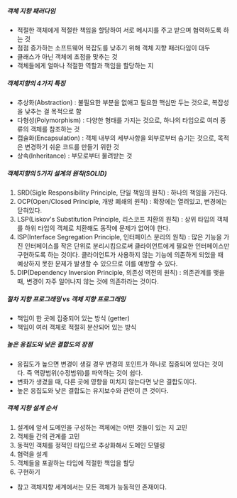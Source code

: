 ##### 객체 지향 패러다임

- 적절한 객체에게 적절한 책임을 할당하여 서로 메시지를 주고 받으며 협력하도록 하는 것
- 점점 증가하는 소프트웨어 복잡도를 낮추기 위해 객체 지향 패러다임이 대두
- 클래스가 아닌 객체에 초점을 맞추는 것
- 객체들에게 얼마나 적절한 역할과 책임을 할당하는 지

##### 객체지향의 4가지 특징

- 추상화(Abstraction) : 불필요한 부분을 없애고 필요한 핵심만 두는 것으로, 복잡성을 낮추는 걸 목적으로 함
- 다형성(Polymorphism) : 다양한 형태를 가지는 것으로, 하나의 타입으로 여러 종류의 객체를 참조하는 것 
- 캡슐화(Encapsulation) : 객체 내부의 세부사항을 외부로부터 숨기는 것으로, 목적은 변경하기 쉬운 코드를 만들기 위한 것
- 상속(Inheritance) : 부모로부터 물려받는 것

##### 객체지향의 5가지 설계의 원칙(SOLID)

1. SRD(Sigle Responsibility Principle, 단일 책임의 원칙) : 하나의 책임을 가진다.
2. OCP(Open/Closed Principle, 개방 폐쇄의 원칙) : 확장에는 열려있고, 변경에는 닫혀있다.
3. LSP(Liskov's Substitution Principle, 리스코프 치환의 원칙) : 상위 타입의 객체를 하위 타입의 객체로 치환해도 동작에 문제가 없어야 한다.
4. ISP(Interface Segregation Principle, 인터페이스 분리의 원칙) : 많은 기능을 가진 인터페이스를 작은 단위로 분리시킴으로써 클라이언트에게 필요한 인터페이스만 구현하도록 하는 것이다. 클라이언트가 사용하지 않는 기능에 의존하게 되었을 때 예상하지 못한 문제가 발생할 수 있으므로 이를 예방할 수 있다.
5. DIP(Dependency Inversion Principle, 의존성 역전의 원칙) : 의존관계를 맺을 때, 변경이 자주 일어나지 않는 것에 의존하라는 것이다.

##### 절차 지향 프로그래밍 vs 객체 지향 프로그래밍

- 책임이 한 곳에 집중되어 있는 방식 (getter)
- 책임이 여러 객체로 적절히 분산되어 있는 방식

##### 높은 응집도와 낮은 결합도의 장점

- 응집도가 높으면 변경이 생길 경우 변경의 포인트가 하나로 집중되어 있다는 것이다. 즉 역량범위(수정범위)를 파악하는 것이 쉽다.
- 변화가 생겼을 때, 다른 곳에 영향을 미치지 않는다면 낮은 결합도이다.
- 높은 응집도와 낮은 결합도는 유지보수와 관련이 큰 것이다.

##### 객체 지향 설계 순서

1. 설계에 앞서 도메인을 구성하는 객체에는 어떤 것들이 있는 지 고민
2. 객체들 간의 관계를 고민
3. 동적인 객체를 정적인 타입으로 추상화해서 도메인 모델링
4. 협력을 설계
5. 객체들을 포괄하는 타입에 적절한 책임을 할당
6. 구현하기

- 참고
  객체지향 세계에서는 모든 객체가 능동적인 존재이다.